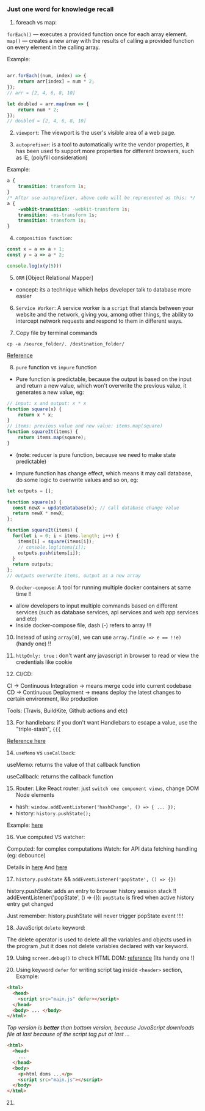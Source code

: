 ### Just one word for knowledge recall

1. foreach vs map:

`forEach()` — executes a provided function once for each array element.
`map()` — creates a new array with the results of calling a provided function on every element in the calling array.

Example:
```js

arr.forEach((num, index) => {
    return arr[index] = num * 2;
});
// arr = [2, 4, 6, 8, 10]

let doubled = arr.map(num => {
    return num * 2;
});
// doubled = [2, 4, 6, 8, 10]

```


2. `viewport`: The viewport is the user's visible area of a web page.


3. `autoprefixer`: is a tool to automatically write the vendor properties,
it has been used fo support more properties for different browsers, such as IE, (polyfill consideration)

Example:

```css
a {
    transition: transform 1s;
}
/* After use autoprefixer, above code will be represented as this: */
a {
    -webkit-transition: -webkit-transform 1s;
    transition: -ms-transform 1s;
    transition: transform 1s;
}
```


4. `composition function`:

```js
const x = a => a + 1;
const y = a => a * 2;

console.log(x(y(5)))
```


5. `ORM` [Object Relational Mapper]
- concept: its a technique which helps developer talk to database more easier


6. `Service Worker`: A service worker is a `script` that stands between your website and the network, giving you, among other things, the ability to intercept network requests and respond to them in different ways.
 

7. Copy file by terminal commands

```shell
cp -a /source_folder/. /destination_folder/
```

<a href="https://askubuntu.com/questions/86822/how-can-i-copy-the-contents-of-a-folder-to-another-folder-in-a-different-directo" target="_blank">
    Reference
</a>


8. `pure` function vs `impure` function
- Pure function is predictable, because the output is based on the input and return a new value, which won't overwrite the previous value, it generates a new value, eg:

```js
// input: x and output: x * x
function square(x) {
    return x * x;
}
// items: previous value and new value: items.map(square)
function squareIt(items) {
    return items.map(square);
}
```
  * (note: reducer is pure function, because we need to make state predictable)

- Impure function has change effect, which means it may call database, do some logic to overwrite values and so on, eg:

```js
let outputs = [];

function square(x) {
  const newX = updateDatabase(x); // call database change value
  return newX * newX;
};

function squareIt(items) {
  for(let i = 0; i < items.length; i++) {
    items[i] = square(items[i]);
    // console.log(items[i]);
    outputs.push(items[i]);
  }
  return outputs;
};
// outputs overwrite items, output as a new array
```


9. `docker-compose`: A tool for running multiple docker containers at same time !!

- allow developers to input multiple commands based on different services (such as database services, api services and web app services and etc)
- Inside docker-compose file, dash (-) refers to array !!!


10. Instead of using `array[0]`, we can use `array.find(e => e == !!e)` (handy one) !!


11. `httpOnly: true` : don't want any javascript in browser to read or view the credentials like cookie


12. CI/CD:

CI -> Continuous Integration -> means merge code into current codebase
CD -> Continuous Deployment -> means deploy the latest changes to certain environment, like production

Tools: (Travis, BuildKite, Github actions and etc)

13. For handlebars: if you don't want Handlebars to escape a value, use the "triple-stash", `{{{`

<a href="https://www.topjavatutorial.com/handlebars-js/handlebars-js-escape-display-special-html-characters/" target="_blank">Reference here</a>

14. `useMemo` vs `useCallback`:

<p>useMemo: returns the value of that callback function</p>
<p>useCallback: returns the callback function</p>

15. Router: Like React router: just `switch one component views`, change DOM Node elements
  - hash: `window.addEventListener('hashChange', () => { ... });`
  - history: `history.pushState();`

Example: <a href="https://dev.to/kodnificent/how-to-build-a-router-with-vanilla-javascript-2a18" target="_blank">here</a>


16. Vue computed VS watcher:

Computed: for complex computations 
Watch: for API data fetching handling (eg: debounce)

Details in <a href="https://vuejs.org/v2/guide/computed.html#Computed-vs-Watched-Property" target="_blank">here</a> And <a href="https://vuejs.org/v2/guide/computed.html#Watchers" target="_blank">here</a>


17. `history.pushState` && `addEventListener('popState', () => {})`

history.pushState: adds an entry to browser history session stack !!
addEventListener('popState', () => {}): `popState` is fired when active history entry get changed

Just remember: history.pushState will never trigger popState event !!!!

18. JavaScript `delete` keyword:

The delete operator is used to delete all the variables and objects used in the program ,but it does not delete variables declared with var keyword.

19. Using `screen.debug()` to check HTML DOM: <a href="https://testing-library.com/docs/queries/about/#debugging" target="_blank">reference</a> [Its handy one !]

20. Using keyword `defer` for writing script tag inside `<header>` section, Example:

```html
<html>
  <head>
    <script src="main.js" defer></script>
  </head>
  <body> ... </body>
</html>
```

<i>Top version is <b>better</b> than bottom version, because JavaScript downloads file at last because of the script tag put at last ...</i>

```html
<html>
  <head>
    ...
  </head>
  <body>
    <p>html doms ...</p>
    <script src="main.js"></script>
  </body>
</html>
```

21. 
